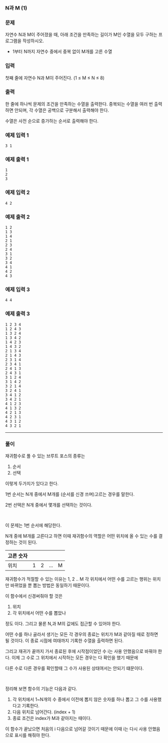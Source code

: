 ### N과 M (1)

### 문제

자연수 N과 M이 주어졌을 때, 아래 조건을 만족하는 길이가 M인 수열을 모두 구하는 프로그램을 작성하시오.

- 1부터 N까지 자연수 중에서 중복 없이 M개를 고른 수열

### 입력

첫째 줄에 자연수 N과 M이 주어진다. (1 ≤ M ≤ N ≤ 8)

### 출력

한 줄에 하나씩 문제의 조건을 만족하는 수열을 출력한다. 중복되는 수열을 여러 번 출력하면 안되며, 각 수열은 공백으로 구분해서 출력해야 한다.

수열은 사전 순으로 증가하는 순서로 출력해야 한다.

### 예제 입력 1

```
3 1
```

### 예제 출력 1

```
1
2
3
```

### 예제 입력 2 

```
4 2
```

### 예제 출력 2 

```
1 2
1 3
1 4
2 1
2 3
2 4
3 1
3 2
3 4
4 1
4 2
4 3
```

### 예제 입력 3

```
4 4
```

### 예제 출력 3

```
1 2 3 4
1 2 4 3
1 3 2 4
1 3 4 2
1 4 2 3
1 4 3 2
2 1 3 4
2 1 4 3
2 3 1 4
2 3 4 1
2 4 1 3
2 4 3 1
3 1 2 4
3 1 4 2
3 2 1 4
3 2 4 1
3 4 1 2
3 4 2 1
4 1 2 3
4 1 3 2
4 2 1 3
4 2 3 1
4 3 1 2
4 3 2 1
```

***

### 풀이

재귀함수로 풀 수 있는 브루트 포스의 종류는

1. 순서
2. 선택

이렇게 두가지가 있다고 한다.

1번 순서는 N개 중에서 M개를 (순서를 신경 쓰며)고르는 경우를 말한다.

2번 선택은 N개 중에서 몇개를 선택하는 것이다.



</br>

이 문제는 1번 순서에 해당한다.

N개 중에 M개를 고른다고 하면 이때 재귀함수의 역할은 어떤 위치에 올 수 있는 수를 결정하는 것이 된다.

| 고른 숫자 |      |      |      |      |
| --------- | ---- | ---- | ---- | ---- |
| 위치      | 1    | 2    | ...  | M    |

재귀함수가 적절할 수 있는 이유는 1, 2 .. M 각 위치에서 어떤 수를 고르는 행위는 위치만 바뀌었을 뿐 뽑는 방법은 동일하기 때문이다.

이 함수에서 신경써줘야 할 것은 

1. 위치
2. 각 위치에서 어떤 수를 뽑았나

정도 이다. 그리고 물론 N,과 M의 값에도 접근할 수 있어야 한다.

어떤 수를 하나 골라서 생기는 모든 각 경우의 종료는 위치가 M과 같아질 때로 정하면 될 것이다. 이 종료 시점에 여태까지 기록한 수열을 출력하면 된다.

그리고 재귀가 끝까지 가서 종료된 후에 시작점이었던 수 i는 사용 안했음으로 바꿔야 한다. 이제 그 수로 그 위치에서 시작하는 모든 경우는 다 확인을 했기 때문에

다른 수로 다른 경우를 확인할때 그 수가 사용된 상태여서는 안되기 떄문이다.

</br>

정리해 보면 함수의 기능은 다음과 같다.

1. 각 위치에서 1~N개의 수 중에서 이전에 뽑지 않은 숫자를 하나 뽑고 그 수를 사용했다고 기록한다.
2. 다음 위치로 넘어간다. (index + 1)
3. 종료 조건은 index가 M과 같아지는 때이다.

이 함수가 끝났으면 처음의 i 다음으로 넘어갈 것이기 때문에 이때 i는 다시 사용 안했음 으로 표시를 해줘야 한다.

















